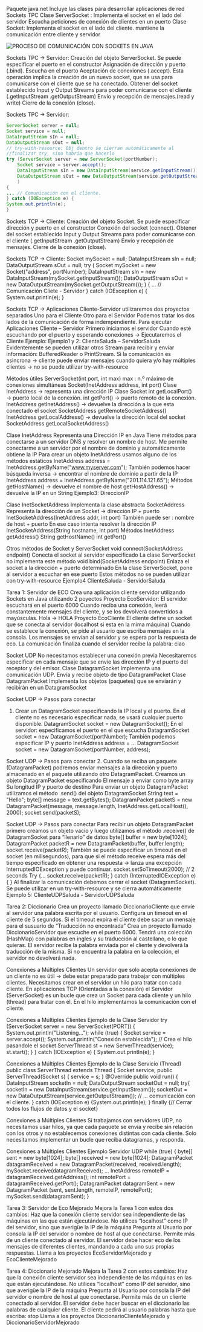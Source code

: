 Paquete java.net
Incluye las clases para desarrollar aplicaciones de red
Sockets TPC
Clase ServerSocket : Implementa el socket en el lado del servidor
Escucha peticiones de conexión de clientes en un puerto
Clase Socket: Implementa el socket en el lado del cliente.
mantiene la comunicación entre cliente y servidor

![PROCESO DE COMUNICACIÓN CON SOCKETS EN JAVA](IMAGENES/IMG_03_05.png)

Sockets TPC → Servidor:
Creación del objeto ServerSocket.
Se puede especificar el puerto en el constructor
Asignación de dirección y puerto (.bind).
Escucha en el puerto
Aceptación de conexiones (.accept). 
Esta operación implica la creación de un nuevo socket, que se usa para comunicarse con el cliente que se ha conectado.
Obtener del socket establecido Input y Output Streams para poder comunicarse con el cliente (.getInputStream .getOutputStream)
Envío y recepción de mensajes.(read y write)
Cierre de la conexión (close).

Sockets TPC → Servidor:
```java
ServerSocket server = null;
Socket service = null;
DataInputStream sIn = null;
DataOutputStream sOut = null;
// try-with-resource: Obj dentro se cierran automáticamente al 
//finalizar try, sino habría que hacerlo
try (ServerSocket server = new ServerSocket(portNumber);
    Socket service = server.accept();
    DataInputStream sIn = new DataInputStream(service.getInputStream());
    DataOutputStream sOut = new DataOutputStream(service.getOutputStream());
    )
{
... // Comunicación con el cliente.
} catch (IOException e) {
System.out.println(e);
}
````

Sockets TCP → Cliente:
Creación del objeto Socket.
Se puede especificar dirección y puerto en el constructor
Conexión del socket (connect).
Obtener del socket establecido Input y Output Streams para poder comunicarse con el cliente (.getInputStream .getOutputStream)
Envío y recepción de mensajes.
Cierre de la conexión (close).

Sockets TCP → Cliente:
Socket mySocket = null;
DataInputStream sIn = null;
DataOutputStream sOut = null;
try (
Socket mySocket = new Socket("address", portNumber);
DataInputStream sIn = new DataInputStream(mySocket.getInputStream());
DataOutputStream sOut = new DataOutputStream(mySocket.getOutputStream());
)
{
... // Comunicación Cliete - Servidor
} catch (IOException e) {
System.out.println(e);
}

Sockets TCP → Aplicaciones Cliente-Servidor 
utilizaremos dos proyectos separados
Uno para el Cliente
Otro para el Servidor
Podemos tratar los dos lados de la comunicación de forma indempendiente.
Para ejecutar Aplicaciones Cliente – Servidor
Primero iniciamos el servidor 
Cuando esté escuchando por el puerto y esperando conexiones → Ejecutaremos el Cliente
Ejemplo: Ejemplo1 y 2: ClienteSaluda – ServidorSaluda
Evidentemente se pueden utilizar otros Stream para recibir y enviar información: BufferedReader o PrintStream.
Si la comunicación es asincrona → cliente puede enviar mensajes cuando quiera y/o hay múltiples clientes → no se puede utilizar try-with-resource

Métodos útiles
ServerSocket(int port, int max)
max : n.º máximo de conexiones simultáneas
Socket(InetAddress address, int port)
Clase InetAddress → representa una dirección IP
Clase Socket
int getLocalPort() → puerto local de la conexión.
int getPort() → puerto remoto de la conexión.
InetAddress 	getInetAddress() → devuelve la dirección a la que esta conectado el socket
SocketAddress 	getRemoteSocketAddress()
InetAddress 	getLocalAddress() → devuelve la dirección local del socket
SocketAddress	getLocalSocketAddress()


Clase InetAddress
Representa una Dirección IP en Java
Tiene métodos para conectarse a un servidor DNS y resolver un nombre de host.
Me permite conectarme a un servidor por el nombre de dominio y automáticamente obtiene la IP
Para crear un objeto InetAddress usamos alguno de los métodos estáticos
InetAddress address = InetAddress.getByName("www.myserver.com");
También podemos hacer búsqueda inversa → encontrar el nombre de dominio a partir de la IP
InetAddress address = InetAddress.getByName("201.114.121.65");
Métodos
getHostName() → devuelve el nombre de host
getHostAddress() → devuelve la IP en un String
Ejemplo3: DireccionIP

Clase InetSocketAddress
Implementa la clase abstracta SocketAddress
Representa la dirección de un Socket → dirección IP + puerto
InetSocketAddress(InetAddress addr, int port)
También puede ser : nombre de host + puerto
En ese caso intenta resolver la dirección IP
InetSocketAddress(String hostname, int port)
Métodos
InetAddress 	getAddress()
String 	getHostName()
int 	getPort()


Otros métodos de Socket y ServerSocket
void 	connect(SocketAddress endpoint)
Conecta el socket al servidor especificado
La clase ServerSocket no implementa este método
void 	bind(SocketAddress endpoint)
Enlaza el socket a la dirección + puerto determinado
En la clase ServerSocket, pone al servidor a escuchar en ese puerto
Estos métodos no se pueden utilizar con try-with-resource
Ejemplo4 ClienteSaluda - ServidorSaluda

Tarea 1: Servidor de ECO
Crea una aplicación cliente servidor utilizando Sockets en Java utilizando 2 poyectos
Proyecto EcoServidor:
El servidor escuchará en el puerto 6000
Cuando reciba una conexión, leerá constantemente mensajes del cliente, y se los devolverá convertidos a mayúsculas. Hola → HOLA
Proyecto EcoCliente
El cliente define un socket que se conecta al servidor (localhost si esta en la mima máquina)
Cuando se establece la conexión, se pide al usuario que escriba mensajes en la consola.
Los mensajes se envían al servidor y se espera por la respuesta de eco.
La comunicación finaliza cuando el servidor recibe la palabra: ciao

Socket UDP
No necesitamos establecer una conexión previa
Necesitaremos especificar en cada mensaje que se envíe las dirección IP y el puerto del receptor y del emisor.
Clase DatagramSocket
Implementa una comunicación UDP. 
Envía y recibe objeto de tipo DatagramPacket
Clase DatagramPacket
Implementa los objetos (paquetes) que se enviarán y  recibirán en un DatagramSocket

Socket UDP → Pasos para conectar
1. Crear un DatagramSocket especificando la IP local y el puerto.
En el cliente no es necesario especificar nada, se usará cualquier puerto disponible.
DatagramSocket socket = new DatagramSocket();
En el servidor: 
especificamos el puerto en el que escucha
DatagramSocket socket = new DatagramSocket(portNumber);
También podemos especificar IP y puerto
InetAddress address = ...
DatagramSocket socket = new DatagramSocket(portNumber, address);


Socket UDP → Pasos para conectar
2. Cuando se reciba un paquete (DatagramPacket) podremos enviar mensajes a la dirección y puerto almacenado en el paquete utilizando otro DatagramPacket.
Creamos un objeto DatagramPacket especificando 
El mensaje a enviar como byte array
Su longitud
IP y puerto de destino
Para enviar un objeto DatagramPacket utilizamos el método .send() del objeto DatagramSocket
String text = "Hello";
byte[] message = text.getBytes();
DatagramPacket packetS = new DatagramPacket(message, message.length, InetAddress.getLocalHost(), 2000);
socket.send(packetS);

Socket UDP → Pasos para conectar
Para recibir un objeto DatagramPacket primero creamos un objeto vacío y luego  utilizamos el método .receive() de DatagramSocket para “llenarlo” de datos
byte[] buffer = new byte[1024];
DatagramPacket packetR = new DatagramPacket(buffer, buffer.length);
socket.receive(packetR);
También se puede especificar un timeout en el socket (en milisegundos), para que si el método receive espera más del tiempo especificado en obtener una respuesta → lanza una  excepción InterruptedIOException y puede continuar.
socket.setSoTimeout(2000); // 2 seconds
Try {...
socket.receive(packetR);
} catch (InterruptedIOException e) { }
Al finalizar la comunicación debemos cerrar el socket (DatagramSocket).
Se puede utilizar en un try-with-resource y se cierra automáticamente
Ejemplo 5: ClienteUDPSaluda - ServidorUDPSaluda

Tarea 2: Diccionario
Crea un proyecto llamado DiccionarioCliente que envíe al servidor una palabra escrita por el usuario.
Configura un timeout en el cliente de 5 segundos. 
Si el timeout expira el cliente debe sacar un mensaje para el susuario de “Traducción no encontrada”
Crea un proyecto llamado DiccionarioServidor que escuche en el puerto 6000. Tendrá una colección (HashMap) con palabras en ingles y su traducción al castellano, o lo que quieras.
El servidor recibe la palabra enviada por el cliente y devolverá la traducción de la misma. 
Si no encuentra la palabra en la colección, el servidor no devolverá nada.


Conexiones a Múltiples Clientes
Un servidor que solo acepta conexiones de un cliente no es útil → debe estar preparado para trabajar con múltiples clientes.
Necesitamos crear en el servidor un hilo para tratar con cada cliente.
En aplicaciones TCP (Orientadas a la conexión) el Servidor (ServerSocket) es un bucle que crea un Socket para cada cliente y un hilo (thread) para tratar con él.
En el hilo implementamos la comunicación con el cliente.

Conexiones a Múltiples Clientes
Ejemplo de la Clase Servidor
try (ServerSocket server = new ServerSocket(PORT)) {
System.out.println("Listening...");
while (true) {
Socket service = server.accept();
System.out.println("Conexión establecida");
// Crea el hilo pasandole el socket
ServerThread st = new ServerThread(service);
st.start();
}
} catch (IOException e) { System.out.println(e); }


Conexiones a Múltiples Clientes
Ejemplo de la Clase Servicio (Thread)
public class ServerThread extends Thread {
Socket service;
public ServerThread(Socket s) {
service = s; }
@Override
public void run() {
DataInputStream socketIn = null;
DataOutputStream socketOut = null;
try{
socketIn = new DataInputStream(service.getInputStream());
socketOut = new DataOutputStream(service.getOutputStream());
// ... comunicación con el cliente.
} catch (IOException e) {System.out.println(e);
} finally {// Cerrar todos los flujos de datos y el socket}


Conexiones a Múltiples Clientes
Si trabajamos con servidores UDP, no necesitamos usar hilos, ya que cada paquete se envía y recibe sin relación con los otros y no establecemos conexiones distintas con cada cliente. 
Solo necesitamos implementar un bucle que reciba datagramas, y responda.

Conexiones a Múltiples Clientes
Ejemplo Servidor UDP
while (true) {
byte[] sent = new byte[1024];
byte[] received = new byte[1024];
DatagramPacket datagramReceived = new DatagramPacket(received, received.length);
mySocket.receive(datagramReceived);
...
InetAddress remoteIP = datagramReceived.getAddress();
int remotePort = datagramReceived.getPort();
DatagramPacket datagramSent = new DatagramPacket (sent, sent.length, remoteIP, remotePort);
mySocket.send(datagramSent);
}


Tarea 3: Servidor de Eco Mejorado
Mejora la Tarea 1 con estos dos cambios:
Haz que la conexión cliente servidor sea independiente de las máquinas en las que están ejecutándose.
No utilices “localhost” como IP del servidor, sino que averigüe la IP de la máquina
Pregunta al Usuario por consola la IP del servidor o nombre de host al que conectarse.
Permite más de un cliente conectado al servidor.
El servidor debe hacer eco de los mensajes de diferentes clientes, mandando a cada uno sus propias respuestas.
Llama a los proyectos EcoServidorMejorado y EcoClienteMejorado


Tarea 4: Diccionario Mejorado
Mejora la Tarea 2 con estos cambios:
Haz que la conexión cliente servidor sea independiente de las máquinas en las que están ejecutándose.
No utilices “localhost” como IP del servidor, sino que averigüe la IP de la máquina
Pregunta al Usuario por consola la IP del servidor o nombre de host al que conectarse.
Permite más de un cliente conectado al servidor.
El servidor debe hacer buscar en el diccionario las palabras de cualquier cliente.
El cliente pedirá al usuario palabras hasta que escriba: stop
Llama a los proyectos DiccionarioClienteMejorado y DiccionarioServidorMejorado

